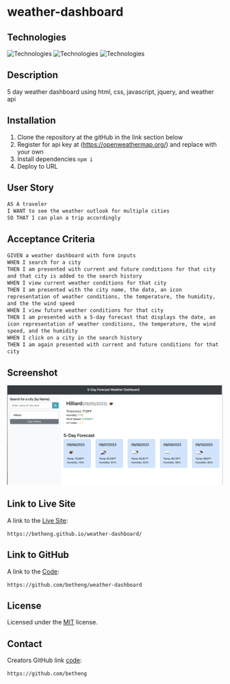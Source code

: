 # weather-dashboard

## Technologies
![Technologies](https://img.shields.io/badge/-Git-F05032?logo=Git&logoColor=white)
![Technologies](https://img.shields.io/badge/-JavaScript-007396?logo=JavaScript&logoColor=white)
![Technologies](https://img.shields.io/badge/-jQuery-0769AD?logo=jQuery&logoColor=white)

## Description
5 day weather dashboard using html, css, javascript, jquery, and weather api

## Installation

1. Clone the repository at the gitHub in the link section below
2. Register for api key at (https://openweathermap.org/) and replace with your own
3. Install dependencies ```npm i```
4. Deploy to URL

## User Story
```
AS A traveler
I WANT to see the weather outlook for multiple cities
SO THAT I can plan a trip accordingly
```

## Acceptance Criteria
```
GIVEN a weather dashboard with form inputs
WHEN I search for a city
THEN I am presented with current and future conditions for that city and that city is added to the search history
WHEN I view current weather conditions for that city
THEN I am presented with the city name, the date, an icon representation of weather conditions, the temperature, the humidity, and the the wind speed
WHEN I view future weather conditions for that city
THEN I am presented with a 5-day forecast that displays the date, an icon representation of weather conditions, the temperature, the wind speed, and the humidity
WHEN I click on a city in the search history
THEN I am again presented with current and future conditions for that city
```

## Screenshot
![Screenshot](./assets/img/Module6_WeatherDashboard_ElizabethEngstrom_SS.png)


## Link to Live Site
A link to the [Live Site](https://betheng.github.io/weather-dashboard/):
```
https://betheng.github.io/weather-dashboard/
```

## Link to GitHub
A link to the [Code](https://github.com/betheng/weather-dashboard):
```
https://github.com/betheng/weather-dashboard
```

## License
  
  Licensed under the [MIT](LICENSE) license.

## Contact
Creators GitHub link [code](https://github.com/betheng ):
```
https://github.com/betheng 
```